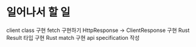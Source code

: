 # 일어나서 할 일

client class 구현
fetch 구현하기
HttpResponse -> ClientResponse 구현
Rust Result 타입 구현
Rust match 구현
api specification 작성
